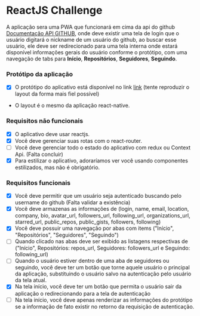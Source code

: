 # ReactJS Challenge

A aplicação sera uma PWA que funcionará em cima da api do github [Documentação API GITHUB](https://developer.github.com/v3/ 'Api Github'), onde deve existir uma tela de login que o usuário digitará o nickname de um usuário do github, ao buscar esse usuário, ele deve ser redirecionado para uma tela interna onde estará disponível informações gerais do usuário conforme o protótipo, com uma navegação de tabs para **Início**, **Repositórios**, **Seguidores**, **Seguindo**.

### Protótipo da aplicação

- [x] O protótipo do aplicativo está disponível no link [link](https://xd.adobe.com/view/1798f30c-7746-444c-bffa-91b29835eef5-42cb/ 'Protótipo') (tente reproduzir o layout da forma mais fiel possível)
- O layout é o mesmo da aplicação react-native.

### Requisitos não funcionais

- [x] O aplicativo deve usar reactjs.
- [x] Você deve gerenciar suas rotas com o react-router.
- [ ] Você deve gerenciar todo o estado do aplicativo com redux ou Context Api. (Falta concluir)
- [x] Para estilizar o aplicativo, adoraríamos ver você usando componentes estilizados, mas não é obrigatório.

### Requisitos funcionais

- [x] Você deve permitir que um usuário seja autenticado buscando pelo username do github (Falta validar a existência)
- [x] Você deve armazenas as informações de (login, name, email, location, company, bio, avatar_url, followers_url, following_url, organizations_url, starred_url, public_repos, public_gists, followers, following)
- [x] Você deve possuir uma navegação por abas com items ("Início", "Repositórios", "Seguidores", "Seguindo")
- [ ] Quando clicado nas abas deve ser exibido as listagens respectivas de ("Início", Repositórios: repos_url, Seguidores: followers_url e Seguindo: following_url)
- [ ] Quando o usuário estiver dentro de uma aba de seguidores ou seguindo, você deve ter um botão que torne aquele usuário o principal da aplicação, substituindo o usuário salvo na autenticação pelo usuário da tela atual.
- [x] Na tela início, você deve ter um botão que permita o usuário sair da aplicação o redirecionando para a tela de autenticação
- [ ] Na tela início, você deve apenas renderizar as informações do protótipo se a informação de fato existir no retorno da requisição de autenticação.
